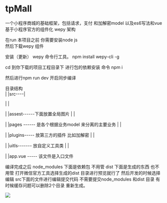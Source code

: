 # tpMall
一个小程序商城的基础框架，包括请求，支付 和加解密model 以及es6写法和vue
基于小程序官方的组件化 wepy 架构

在run 本项目之前 你需要安装node js  
然后下载wepy 组件 


安装（更新） wepy 命令行工具。
npm install wepy-cli -g

cd 到你下载的项目工程目录下
进行包的依赖安装 命令
npm i 

然后进行npm run dev  开启同步编译 

目录结构  
|
|src----|

|       |

|       |assest------下面放置全局图片
|       |

|       |pages ------ 是各个根据业务model 来分离的主要业务
|       |

|       |plugins----- 放第三方的插件 比如加解密 
|       |

|       |uitls------- 放自定义工具类
|       |

|       |app.vue ----- 该文件是入口文件 

 编译完成之后  node_modules 下面是依赖包  不用管 
 dist 下面是生成的东西 也不用管
 打开微信官方工具选择生成的dist 目录进行预览就行了
 然后开发的时候选择编辑 src下面的文件进行编辑提交代码 不需要提交node_modules 和dist 目录 
 有时候缓存问题可以删除2个目录 重新生成。
 
![](https://github.com/wuao/tpMall/master/src/assets/images/test.png)
 

